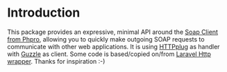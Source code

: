 # Introduction

This package provides an expressive, minimal API around the [Soap Client from Phpro](https://github.com/phpro/soap-client), allowing you to quickly make outgoing SOAP requests to communicate with other web applications.
It is using [HTTPplug](http://httplug.io/) as handler with [Guzzle](https://github.com/php-http/guzzle6-adapter) as client.
Some code is based/copied on/from [Laravel Http wrapper](https://github.com/illuminate/http). Thanks for inspiration :-)
